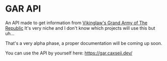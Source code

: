 # GAR API
An API made to get information from [Vikinglaw's Grand Army of The Republic](https://www.roblox.com/groups/5214183/GAR-Grand-Army-of-the-Republic)
It's very niche and I don't know which projects will use this but uh... 

That's a very alpha phase, a proper documentation will be coming up soon.

You can use the API by yourself here: https://gar.caxseii.dev/